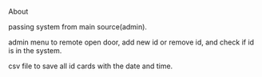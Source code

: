 About

passing system from main source(admin). 

admin menu to remote open door, add new id or remove id, and check if id is in the system. 

csv file to save all id cards with the date and time.
